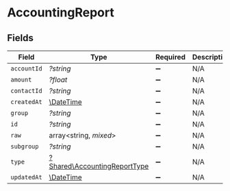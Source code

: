 # AccountingReport


## Fields

| Field                                                                       | Type                                                                        | Required                                                                    | Description                                                                 |
| --------------------------------------------------------------------------- | --------------------------------------------------------------------------- | --------------------------------------------------------------------------- | --------------------------------------------------------------------------- |
| `accountId`                                                                 | *?string*                                                                   | :heavy_minus_sign:                                                          | N/A                                                                         |
| `amount`                                                                    | *?float*                                                                    | :heavy_minus_sign:                                                          | N/A                                                                         |
| `contactId`                                                                 | *?string*                                                                   | :heavy_minus_sign:                                                          | N/A                                                                         |
| `createdAt`                                                                 | [\DateTime](https://www.php.net/manual/en/class.datetime.php)               | :heavy_minus_sign:                                                          | N/A                                                                         |
| `group`                                                                     | *?string*                                                                   | :heavy_minus_sign:                                                          | N/A                                                                         |
| `id`                                                                        | *?string*                                                                   | :heavy_minus_sign:                                                          | N/A                                                                         |
| `raw`                                                                       | array<string, *mixed*>                                                      | :heavy_minus_sign:                                                          | N/A                                                                         |
| `subgroup`                                                                  | *?string*                                                                   | :heavy_minus_sign:                                                          | N/A                                                                         |
| `type`                                                                      | [?Shared\AccountingReportType](../../Models/Shared/AccountingReportType.md) | :heavy_minus_sign:                                                          | N/A                                                                         |
| `updatedAt`                                                                 | [\DateTime](https://www.php.net/manual/en/class.datetime.php)               | :heavy_minus_sign:                                                          | N/A                                                                         |